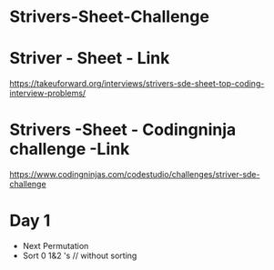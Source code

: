 # Strivers-Sheet-Challenge 

# Striver - Sheet - Link 
https://takeuforward.org/interviews/strivers-sde-sheet-top-coding-interview-problems/ 


# Strivers -Sheet - Codingninja challenge -Link 
https://www.codingninjas.com/codestudio/challenges/striver-sde-challenge 


# Day 1 
* Next Permutation 
* Sort 0 1&2 's // without sorting

